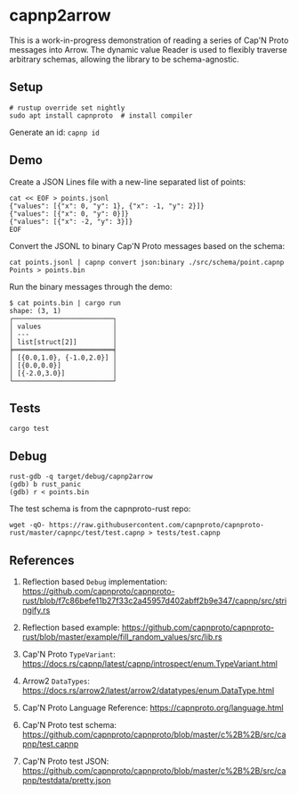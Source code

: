 # capnp2arrow

This is a work-in-progress demonstration of reading a series of Cap'N Proto messages into Arrow. The dynamic value Reader is used to flexibly traverse arbitrary schemas, allowing the library to be schema-agnostic.

## Setup

```
# rustup override set nightly
sudo apt install capnproto  # install compiler
```

Generate an id: `capnp id`

## Demo

Create a JSON Lines file with a new-line separated list of points:
```
cat << EOF > points.jsonl
{"values": [{"x": 0, "y": 1}, {"x": -1, "y": 2}]}
{"values": [{"x": 0, "y": 0}]}
{"values": [{"x": -2, "y": 3}]}
EOF
```

Convert the JSONL to binary Cap'N Proto messages based on the schema:
```
cat points.jsonl | capnp convert json:binary ./src/schema/point.capnp Points > points.bin
```

Run the binary messages through the demo:
```
$ cat points.bin | cargo run
shape: (3, 1)
┌─────────────────────────┐
│ values                  │
│ ---                     │
│ list[struct[2]]         │
╞═════════════════════════╡
│ [{0.0,1.0}, {-1.0,2.0}] │
│ [{0.0,0.0}]             │
│ [{-2.0,3.0}]            │
└─────────────────────────┘
```

## Tests

```
cargo test
```

## Debug

```
rust-gdb -q target/debug/capnp2arrow
(gdb) b rust_panic
(gdb) r < points.bin
```

The test schema is from the capnproto-rust repo:
```
wget -qO- https://raw.githubusercontent.com/capnproto/capnproto-rust/master/capnpc/test/test.capnp > tests/test.capnp
```

## References

1. Reflection based `Debug` implementation: https://github.com/capnproto/capnproto-rust/blob/f7c86befe11b27f33c2a45957d402abff2b9e347/capnp/src/stringify.rs

2. Reflection based example: https://github.com/capnproto/capnproto-rust/blob/master/example/fill_random_values/src/lib.rs

3. Cap'N Proto `TypeVariant`: https://docs.rs/capnp/latest/capnp/introspect/enum.TypeVariant.html

4. Arrow2 `DataTypes`: https://docs.rs/arrow2/latest/arrow2/datatypes/enum.DataType.html

5. Cap'N Proto Language Reference: https://capnproto.org/language.html

6. Cap'N Proto test schema: https://github.com/capnproto/capnproto/blob/master/c%2B%2B/src/capnp/test.capnp

7. Cap'N Proto test JSON: https://github.com/capnproto/capnproto/blob/master/c%2B%2B/src/capnp/testdata/pretty.json
